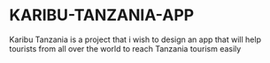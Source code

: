 # KARIBU-TANZANIA-APP
Karibu Tanzania is a project that i wish to design an app that will help tourists from all over the world to reach Tanzania tourism easily
